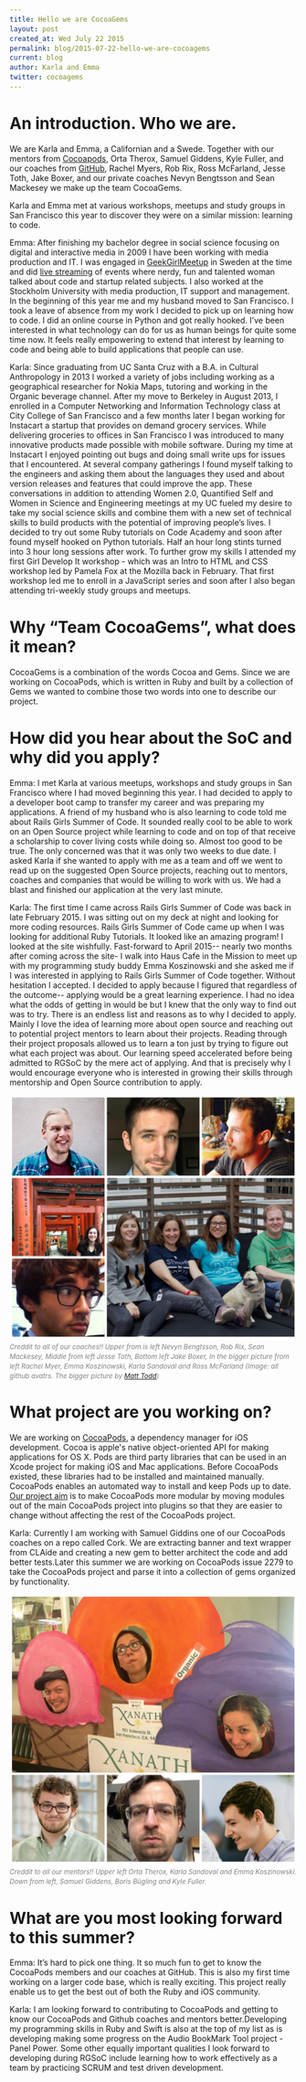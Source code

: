 ```yaml
---
title: Hello we are CocoaGems
layout: post
created_at: Wed July 22 2015
permalink: blog/2015-07-22-hello-we-are-cocoagems
current: blog
author: Karla and Emma
twitter: cocoagems
---
```


# An introduction. Who we are.

We are Karla and Emma, a Californian and a Swede. Together with our mentors from [Cocoapods](https://cocoapods.org/), Orta Therox, Samuel Giddens, Kyle Fuller, and our coaches from [GitHub](https://github.com/), Rachel Myers, Rob Rix, Ross McFarland, Jesse Toth, Jake Boxer, and our private coaches Nevyn Bengtsson and Sean Mackesey we make up the team CocoaGems.

Karla and Emma met at various workshops, meetups and study groups in San Francisco this year to discover they were on a similar mission: learning to code.

Emma: After finishing my bachelor degree in social science focusing on digital and interactive media in 2009 I have been working with media production and IT. I was engaged in [GeekGirlMeetup](http://geekgirlmeetup.com/) in Sweden at the time and did [live streaming](http://video.geekgirlmeetup.com/) of events where nerdy, fun and talented woman talked about code and startup related subjects. I also worked at the Stockholm University with media production, IT support and management. In the beginning of this year me and my husband moved to San Francisco. I took a leave of absence from my work I decided to pick up on learning how to code. I did an online course in Python and got really hooked. I’ve been interested in what technology can do for us as human beings for quite some time now. It feels really empowering to extend that interest by learning to code and being able to build applications that people can use.

Karla: Since graduating from UC Santa Cruz with a B.A. in Cultural Anthropology in 2013 I worked a variety of jobs including working as a geographical researcher for Nokia Maps, tutoring and working in the Organic beverage channel. After my move to Berkeley in August 2013, I enrolled in a Computer Networking and Information Technology class at City College of San Francisco and a few months later I began working for Instacart a startup that provides on demand grocery services. While delivering groceries to offices in San Francisco I was introduced to many innovative products made possible with mobile software. During my time at Instacart I enjoyed pointing out bugs and doing small write ups for issues that I encountered. At several company gatherings I found myself talking to the engineers and asking them about the languages they used and about version releases and features that could improve the app. These conversations in addition to attending Women 2.0, Quantified Self and Women in Science and Engineering meetings at my UC fueled my desire to take my social science skills and combine them with a new set of technical skills to build products with the potential of improving people’s lives. I decided to try out some Ruby tutorials on Code Academy and soon after found myself hooked on Python tutorials. Half an hour long stints turned into 3 hour long sessions after work. To further  grow my skills I attended my first Girl Develop It  workshop - which was an Intro to HTML and CSS workshop led by Pamela Fox at the Mozilla back in February. That first workshop led me to enroll in a JavaScript series and soon after I also began attending tri-weekly study groups and meetups.




# Why “Team CocoaGems”, what does it mean?

CocoaGems is a combination of the words Cocoa and Gems. Since we are working on CocoaPods, which is written in Ruby and built by a collection of Gems we wanted to combine those two words into one to describe our project.

# How did you hear about the SoC and why did you apply?

Emma: I met Karla at various meetups, workshops and study groups in San Francisco where I had moved beginning this year. I had decided to apply to a developer boot camp to transfer my career and was preparing my applications. A friend of my husband who is also learning to code told me about Rails Girls Summer of Code. It sounded really cool to be able to work on an Open Source project while learning to code and on top of that receive a scholarship to cover living costs while doing so. Almost too good to be true. The only concerned was that it was only two weeks to due date. I asked Karla if she wanted to apply with me as a team and off we went to read up on the suggested Open Source projects, reaching out to mentors, coaches and companies that would be willing to work with us. We had a blast and finished our application at the very last minute.

Karla: The first time I came across  Rails Girls Summer of Code was back in late February 2015. I was sitting out on my deck at night and looking for more coding resources. Rails Girls Summer of Code came up when I was looking for additional Ruby Tutorials. It looked like an amazing program! I looked at the site wishfully. Fast-forward to April 2015-- nearly two months after coming across the site- I walk into Haus Cafe in the Mission to meet up with my programming study buddy Emma Koszinowski and she asked me if I was interested in applying to Rails Girls Summer of Code together. Without hesitation I accepted.
I decided to apply because I figured that regardless of the outcome-- applying would be a great learning experience. I had no idea what the odds of getting in would be but I knew that the only way to find out was to try. There is an endless list and reasons as to why I decided to apply. Mainly I love  the idea of learning more about open source and reaching out to potential project mentors to learn about their projects. Reading through their project proposals allowed us to learn a ton just by trying to figure out what each project was about. Our learning speed accelerated before being admitted to RGSoC by the mere act of applying. And that is precisely why I would encourage everyone who is interested in growing their skills through mentorship and Open Source contribution to apply.




<img src="/img/blog/2015/CocoaGemsCoaches.jpg" alt="Team CocoaGems">
<br><font color="grey"><small><i> Creddit to all of our coaches!! Upper from is left Nevyn Bengtsson, Rob Rix, Sean Mackesey, Middle from left Jesse Toth, Bottom left Jake Boxer, In the bigger picture from left Rachel Myer, Emma Koszinowski, Karla Sandoval and Ross McFarland (Image: all github avatrs. The bigger picture by <a href="https://twitter.com/mtodd">Matt Todd</a>)</i></small></font>

# What project are you working on?

We are working on [CocoaPods](https://guides.cocoapods.org/), a dependency manager for iOS development. Cocoa is apple's native object-oriented API for making applications for OS X. Pods are third party libraries that can be used in an Xcode project for making iOS and Mac applications. Before CocoaPods existed, these libraries had to be installed and maintained manually. CocoaPods enables an automated way to install and keep Pods up to date. [Our project aim](http://cocoapods.org/summer-of-code-2015) is to make CocoaPods more modular by moving modules out of the main CocoaPods project into plugins so that they are easier to change without affecting the rest of the CocoaPods project.


Karla: Currently I am working with Samuel Giddins one of our CocoaPods coaches on a repo called Cork. We are extracting banner and text wrapper from CLAide and creating a new gem to better architect the code and add better tests.Later this summer we are working on CocoaPods issue 2279 to take the CocoaPods project and parse it into a collection of gems organized by functionality.



<img src="/img/blog/2015/CocoaGemsMentors.jpg" alt="Team CocoaGems">
<br><font color="grey"><small><i> Creddit to all our mentors!! Upper left Orta Therox, Karla Sandoval and Emma Koszinowski. Down from left, Samuel Giddens, Boris Bügling and Kyle Fuller.</i></small></font>

# What are you most looking forward to this summer?

Emma: It’s hard to pick one thing. It so much fun to get to know the CocoaPods members and our coaches at GitHub. This is also my first time working on a larger code base, which is really exciting. This project really enable us to get the best out of both the Ruby and iOS community.  

Karla: I am looking forward to contributing to CocoaPods and getting to know our CocoaPods and Github coaches and mentors better.Developing my programming skills in Ruby and Swift is also at the top of my list as is developing making some progress on the Audio BookMark Tool project -Panel Power. Some other equally important qualities I look forward to developing during RGSoC include learning how to work effectively as a team by practicing SCRUM and test driven development.
